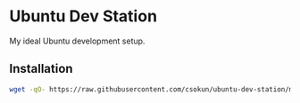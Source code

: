 # Ubuntu Dev Station

My ideal Ubuntu development setup.

## Installation
```bash
wget -qO- https://raw.githubusercontent.com/csokun/ubuntu-dev-station/master/setup.sh | bash
```